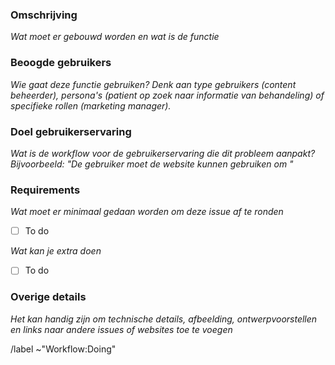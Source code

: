 ### Omschrijving

_Wat moet er gebouwd worden en wat is de functie_

### Beoogde gebruikers

_Wie gaat deze functie gebruiken? Denk aan type gebruikers (content beheerder), persona's (patient op zoek naar informatie van behandeling) of specifieke rollen (marketing manager)._

### Doel gebruikerservaring

_Wat is de workflow voor de gebruikerservaring die dit probleem aanpakt? Bijvoorbeeld: "De gebruiker moet de website kunnen gebruiken om <een specifieke taak uit te voeren>"_

### Requirements

_Wat moet er minimaal gedaan worden om deze issue af te ronden_

- [ ] To do

_Wat kan je extra doen_

- [ ] To do

### Overige details

_Het kan handig zijn om technische details, afbeelding, ontwerpvoorstellen en links naar andere issues of websites toe te voegen_

/label ~"Workflow:Doing"
